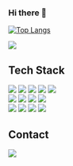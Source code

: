 ### Hi there 👋

[![Top Langs](https://github-readme-stats.vercel.app/api/top-langs/?username=sm227&langs_count=6&layout=compact)](https://github.com/anuraghazra/github-readme-stats)

![](./profile-3d-contrib/profile-green-animate.svg)


## Tech Stack
<img src="https://img.shields.io/badge/Java-007396?style=flat&logo=OpenJDK&logoColor=white"/></a>
<a target="_blank"><img src="https://img.shields.io/badge/spring-6DB33F?style=flat-square&logo=spring&logoColor=white"/></a>
<a target="_blank"><img src="https://img.shields.io/badge/springboot-6DB33F?style=flat-square&logo=springboot&logoColor=white"/></a>
<a target="_blank"><img src="https://img.shields.io/badge/react-61DAFB?style=flat-square&logo=react&logoColor=white"/></a>
<a target="_blank"><img src="https://img.shields.io/badge/python-3776AB?style=flat-square&logo=python&logoColor=white"/></a>
<br>
<a target="_blank"><img src="https://img.shields.io/badge/c-A8B9CC?style=flat-square&logo=c&logoColor=white"/></a>
<a target="_blank"><img src="https://img.shields.io/badge/mysql-4479A1B?style=flat-square&logo=mysql&logoColor=white"/></a>
<a target="_blank"><img src="https://img.shields.io/badge/html5-E34F26?style=flat-square&logo=html5&logoColor=white"/></a>
<a target="_blank"><img src="https://img.shields.io/badge/javascript-F7DF1E?style=flat-square&logo=javascript&logoColor=white"/></a>
<br>
<a target="_blank"><img src="https://img.shields.io/badge/css3-1572B6?style=flat-square&logo=css3&logoColor=white"/></a>
<a target="_blank"><img src="https://img.shields.io/badge/flutter-02569B?style=flat-square&logo=flutter&logoColor=white"/></a>
<a target="_blank"><img src="https://img.shields.io/badge/postgresql-4169E1?style=flat-square&logo=postgresql&logoColor=white"/></a>
<a target="_blank"><img src="https://img.shields.io/badge/dart-0175C2?style=flat-square&logo=dart&logoColor=white"/></a>

## Contact
<a href="https://instagram.com/h_ammsm?igshid=NGVhN2U2NjQ0Yg%3D%3D&utm_source=qr" target="_blank"><img src="https://img.shields.io/badge/Instagram-E4405F?style=flat-square&logo=Instagram&logoColor=white"/></a>


<!--
**sm227/sm227** is a ✨ _special_ ✨ repository because its `README.md` (this file) appears on your GitHub profile.

Here are some ideas to get you started:

- 🔭 I’m currently working on ...
- 🌱 I’m currently learning ...
- 👯 I’m looking to collaborate on ...
- 🤔 I’m looking for help with ...
- 💬 Ask me about ...
- 📫 How to reach me: ...
- 😄 Pronouns: ...
- ⚡ Fun fact: ...
-->
